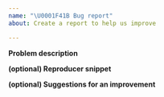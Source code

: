 ```yaml
---
name: "\U0001F41B Bug report"
about: Create a report to help us improve

---
```


<!--
Thanks for contributing to TubeMQ!
Please explain your issue precisely, and if possible provide a reproducer
snippet (this helps resolve issues much quicker).
-->

**Problem description**

**(optional) Reproducer snippet**

**(optional) Suggestions for an improvement**

